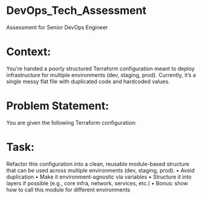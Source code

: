 # DevOps_Tech_Assessment
Assessment for Senior DevOps Engineer

# Context:
You're handed a poorly structured Terraform configuration meant to deploy 
infrastructure for multiple environments (dev, staging, prod).
Currently, it’s a single messy flat file with duplicated code and hardcoded values.

# Problem Statement:
You are given the following Terraform configuration:

# Task:
 Refactor this configuration into a clean, reusable module-based structure that can 
be used across multiple environments (dev, staging, prod).
• Avoid duplication
• Make it environment-agnostic via variables
• Structure it into layers if possible (e.g., core infra, network, services, etc.)
• Bonus: show how to call this module for different environments
